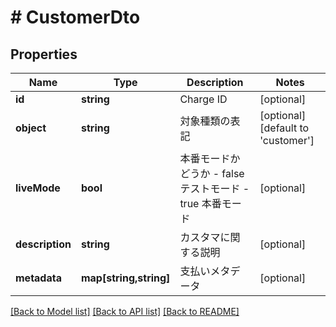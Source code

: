 # # CustomerDto

## Properties

Name | Type | Description | Notes
------------ | ------------- | ------------- | -------------
**id** | **string** | Charge ID | [optional] 
**object** | **string** | 対象種類の表記 | [optional] [default to 'customer']
**liveMode** | **bool** | 本番モードかどうか - false テストモード - true 本番モード | [optional] 
**description** | **string** | カスタマに関する説明 | [optional] 
**metadata** | **map[string,string]** | 支払いメタデータ | [optional] 

[[Back to Model list]](../../README.md#documentation-for-models) [[Back to API list]](../../README.md#documentation-for-api-endpoints) [[Back to README]](../../README.md)


